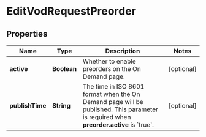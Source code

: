 

# EditVodRequestPreorder


## Properties

| Name | Type | Description | Notes |
|------------ | ------------- | ------------- | -------------|
|**active** | **Boolean** | Whether to enable preorders on the On Demand page. |  [optional] |
|**publishTime** | **String** | The time in ISO 8601 format when the On Demand page will be published. This parameter is required when **preorder.active** is &#x60;true&#x60;. |  [optional] |



